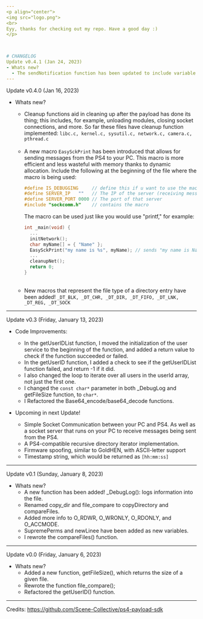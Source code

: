 ```yaml
---
<p align="center">
<img src="logo.png">
<br>
Eyy, thanks for checking out my repo. Have a good day :)
</p>

   

# CHANGELOG
Update v0.4.1 (Jan 24, 2023)
- Whats new? 
  - The sendNotification function has been updated to include variable arguments, added a check for null icon and format, uses snprintf to calculate buffer size and write formatted message to buffer, uses strcpy to copy icon and message to SceNotificationRequest struct, and frees allocated memory after sending the notification request.
---
```

Update v0.4.0 (Jan 16, 2023)
- Whats new?
  - Cleanup functions aid in cleaning up after the payload has done its thing; this includes, for example, unloading modules, closing socket connections, and more. So far these files have cleanup function implemented: `libc.c, kernel.c, sysutil.c, network.c, camera.c, pthread.c`
  <br>
  
  - A new macro `EasySckPrint` has been introduced that allows for sending messages from the PS4 to your PC. This macro is more efficient and less wasteful with memory thanks to dynamic allocation. Include the following at the beginning of the file where the macro is being used:
     ```C++
     #define IS_DEBUGGING     // define this if u want to use the macro
     #define SERVER_IP   ""   // The IP of the server (receiving messages)
     #define SERVER_PORT 0000 // The port of that server
     #include "sockcomm.h"    // contains the macro
     ```
     The macro can be used just like you would use "printf," for example:
     ```C++
     int _main(void) {
       ...
       initNetwork();
       char myName[] = { "Name" };
       EasySckPrint("my name is %s", myName); // sends "my name is Name" to pc.
       ...
       cleanupNet();
       return 0;
     }
     ```
  <br>
 
  - New macros that represent the file type of a directory entry have been added! `_DT_BLK, _DT_CHR, _DT_DIR, _DT_FIFO, _DT_LNK, _DT_REG, _DT_SOCK`
---
Update v0.3  (Friday, January 13, 2023)
- Code Improvements: 
  - In the getUserIDList function, I moved the initialization of the user service to the beginning of the function, and added a return value to check if the function succeeded or failed.
  - In the getUserID function, I added a check to see if the getUserIDList function failed, and return -1 if it did.
  - I also changed the loop to iterate over all users in the userId array, not just the first one.
  - I changed the `const char*` parameter in both _DebugLog and getFileSize function, to `char*`.
  - I Refactored the Base64_encode/base64_decode functions. 

- Upcoming in next Update!
  - Simple Socket Communication between your PC and PS4. As well as a socket server that runs on your PC to receive messages being sent from the PS4.
  - A PS4-compatible recursive directory iterator implementation.
  - Firmware spoofing, similar to GoldHEN, with ASCII-letter support
  - Timestamp string, which would be returned as `[hh:mm:ss]`
---
Update v0.1 (Sunday, January 8, 2023)
- Whats new?
  - A new function has been added! _DebugLog(): logs information into the file.
  - Renamed copy_dir and file_compare to copyDirectory and compareFiles.
  - Added more info to O_RDWR, O_WRONLY, O_RDONLY, and O_ACCMODE.
  - SupremePerms and newLinee have been added as new variables.
  - I rewrote the compareFiles() function.
---
Update v0.0 (Friday, January 6, 2023)
- Whats new? 
  - Added a new function, getFileSize(), which returns the size of a given file.
  - Rewrote the function file_compare();
  - Refactored the getUserID() function.
---
Credits:
https://github.com/Scene-Collective/ps4-payload-sdk

